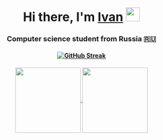 <h1 align="center">Hi there, I'm <a href="https://t.me/LightBeag" target="_blank">Ivan</a> 
<img src="https://github.com/blackcater/blackcater/raw/main/images/Hi.gif" height="32"/></h1>
<h3 align="center">Computer science student from Russia 🇷🇺</h3>
<h4 align="center"><a href="https://git.io/streak-stats"><img src="https://streak-stats.demolab.com?user=Futturi&theme=dark&hide_border=true" alt="GitHub Streak" /></a></h4>
<h5 align="center"><a href="https://github.com/anuraghazra/github-readme-stats">
  <img height=150 align="center" src="https://github-readme-stats.vercel.app/api?username=Futturi" />
</a>
<a href="https://github.com/anuraghazra/convoychat">
  <img height=150 align="center" src="https://github-readme-stats.vercel.app/api/top-langs?username=Futturi&layout=compact&langs_count=8&card_width=320" />
</a></h5>